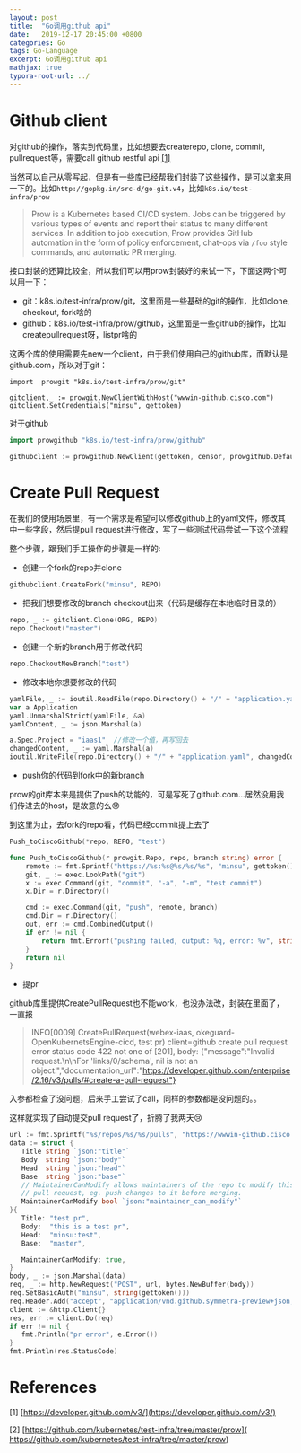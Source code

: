 ```yaml
---
layout: post
title:  "Go调用github api"
date:   2019-12-17 20:45:00 +0800
categories: Go
tags: Go-Language
excerpt: Go调用github api
mathjax: true
typora-root-url: ../
---
```


# Github client

对github的操作，落实到代码里，比如想要去createrepo, clone, commit, pullrequest等，需要call github restful api [[1]](https://developer.github.com/v3/)

当然可以自己从零写起，但是有一些库已经帮我们封装了这些操作，是可以拿来用一下的。比如`http://gopkg.in/src-d/go-git.v4`，比如`k8s.io/test-infra/prow`

> Prow is a Kubernetes based CI/CD system. Jobs can be triggered by various types of events and report their status to many different services. In addition to job execution, Prow provides GitHub automation in the form of policy enforcement, chat-ops via `/foo` style commands, and automatic PR merging.

接口封装的还算比较全，所以我们可以用prow封装好的来试一下，下面这两个可以用一下：

* git：k8s.io/test-infra/prow/git，这里面是一些基础的git的操作，比如clone, checkout, fork啥的
* github：k8s.io/test-infra/prow/github，这里面是一些github的操作，比如createpullrequest呀，listpr啥的

这两个库的使用需要先new一个client，由于我们使用自己的github库，而默认是github.com，所以对于git：

```
import 	prowgit "k8s.io/test-infra/prow/git"

gitclient,_ := prowgit.NewClientWithHost("wwwin-github.cisco.com")
gitclient.SetCredentials("minsu", gettoken)
```

对于github

```go
import prowgithub "k8s.io/test-infra/prow/github"

githubclient := prowgithub.NewClient(gettoken, censor, prowgithub.DefaultGraphQLEndpoint, "https://wwwin-github.cisco.com/api/v3")
```

# Create Pull Request

在我们的使用场景里，有一个需求是希望可以修改github上的yaml文件，修改其中一些字段，然后提pull request进行修改，写了一些测试代码尝试一下这个流程

整个步骤，跟我们手工操作的步骤是一样的:

* 创建一个fork的repo并clone

```go
githubclient.CreateFork("minsu", REPO)
```

* 把我们想要修改的branch checkout出来（代码是缓存在本地临时目录的）

```go
repo, _ := gitclient.Clone(ORG, REPO)
repo.Checkout("master")
```

* 创建一个新的branch用于修改代码

```go
repo.CheckoutNewBranch("test")
```

* 修改本地你想要修改的代码

```go
yamlFile, _ := ioutil.ReadFile(repo.Directory() + "/" + "application.yaml")
var a Application
yaml.UnmarshalStrict(yamlFile, &a)
yamlContent, _ := json.Marshal(a)

a.Spec.Project = "iaas1"  //修改一个值，再写回去
changedContent, _ := yaml.Marshal(a)
ioutil.WriteFile(repo.Directory() + "/" + "application.yaml", changedContent, 0644)
```

* push你的代码到fork中的新branch

prow的git库本来是提供了push的功能的，可是写死了github.com...居然没用我们传进去的host，是故意的么😓

到这里为止，去fork的repo看，代码已经commit提上去了

```go
Push_toCiscoGithub(*repo, REPO, "test")

func Push_toCiscoGithub(r prowgit.Repo, repo, branch string) error {
	remote := fmt.Sprintf("https://%s:%s@%s/%s/%s", "minsu", gettoken(), OKEAPPGITHUB, "minsu", repo)
	git, _ := exec.LookPath("git")
	x := exec.Command(git, "commit", "-a", "-m", "test commit")
	x.Dir = r.Directory()

	cmd := exec.Command(git, "push", remote, branch)
	cmd.Dir = r.Directory()
	out, err := cmd.CombinedOutput()
	if err != nil {
		return fmt.Errorf("pushing failed, output: %q, error: %v", string(out), err)
	}
	return nil
}
```

* 提pr

github库里提供CreatePullRequest也不能work，也没办法改，封装在里面了，一直报

> INFO[0009] CreatePullRequest(webex-iaas, okeguard-OpenKubernetsEngine-cicd, test pr) client=github
> create pull request error status code 422 not one of [201], body: {"message":"Invalid request.\n\nFor 'links/0/schema', nil is not an object.","documentation_url":"https://developer.github.com/enterprise/2.16/v3/pulls/#create-a-pull-request"}

入参都检查了没问题，后来手工尝试了call，同样的参数都是没问题的。。

这样就实现了自动提交pull request了，折腾了我两天😢

```go
url := fmt.Sprintf("%s/repos/%s/%s/pulls", "https://wwwin-github.cisco.com/api/v3", ORG, REPO)
data := struct {
   Title string `json:"title"`
   Body  string `json:"body"`
   Head  string `json:"head"`
   Base  string `json:"base"`
   // MaintainerCanModify allows maintainers of the repo to modify this
   // pull request, eg. push changes to it before merging.
   MaintainerCanModify bool `json:"maintainer_can_modify"`
}{
   Title: "test pr",
   Body:  "this is a test pr",
   Head:  "minsu:test",
   Base:  "master",

   MaintainerCanModify: true,
}
body, _ := json.Marshal(data)
req, _ := http.NewRequest("POST", url, bytes.NewBuffer(body))
req.SetBasicAuth("minsu", string(gettoken()))
req.Header.Add("accept", "application/vnd.github.symmetra-preview+json, application/vnd.github.shadow-cat-preview")
client := &http.Client{}
res, err := client.Do(req)
if err != nil {
   fmt.Println("pr error", e.Error())
}
fmt.Println(res.StatusCode)
```

# References

[1] [https://developer.github.com/v3/](https://developer.github.com/v3/)

[2] [https://github.com/kubernetes/test-infra/tree/master/prow]( https://github.com/kubernetes/test-infra/tree/master/prow)